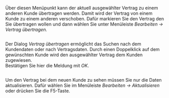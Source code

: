 <!DOCTYPE html>
<html>
<head>
<meta charset="utf-8">
<meta name="viewport" content="width=device-width, initial-scale=1.0">
<title>300_Vertrag_uebertragen.md</title>
<link rel="stylesheet" href="https://stackedit.io/res-min/themes/base.css" />
<script type="text/javascript" src="https://cdn.mathjax.org/mathjax/latest/MathJax.js?config=TeX-AMS_HTML"></script>
</head>
<body><div class="container"><p>Über diesen Menüpunkt kann der aktuell ausgewählter Vertrag zu einem anderen Kunde übertragen werden. Damit wird der Vertrag von einem Kunde zu einem anderen verschoben. Dafür markieren Sie den Vertrag den Sie übertragen wollen und dann wählen Sie unter Menüleiste <em>Bearbeiten → Vertrag übertragen.</em></p>

<p><img src="http://xpecto.github.io/docs/img/img_1439215255854.png" alt="" title=""></p>

<p>Der Dialog <em>Vertrag übertragen</em> ermöglicht das Suchen nach dem Kundendaten oder nach Vertragsdaten. Durch einen Doppelklick auf dem gewünschten Kunde wird den ausgewählter Vertrag dem Kunden zugewiesen.  <br>
Bestätigen Sie hier die Meldung mit <em>OK</em>.</p>

<p><img src="http://xpecto.github.io/docs/img/img_1434110869275.png" alt="" title=""></p>

<p>Um den Vertrag bei dem neuen Kunde zu sehen müssen Sie nur die Daten aktualisieren. Dafür wählen Sie im Menüleiste <em>Bearbeiten → Aktualisieren</em> oder drücken Sie die F5-Taste.</p></div></body>
</html>